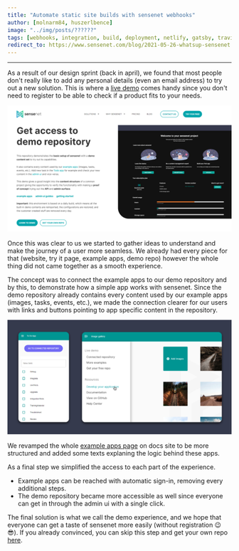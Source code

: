 ```yaml
---
title: "Automate static site builds with sensenet webhooks"
author: [molnarm84, huszerlbence]
image: "../img/posts/??????"
tags: [webhooks, integration, build, deployment, netlify, gatsby, travis ci]
redirect_to: https://www.sensenet.com/blog/2021-05-26-whatsup-sensenet
---
```




---

As a result of our design sprint (back in april), we found that most people don't really like to add any personal details (even an email address) to try out a new solution. This is where a [live demo](https://www.sensenet.com/tryit) comes handy since you don't need to register to be able to check if a product fits to your needs.

<p align="center">
<img src="/img/posts/tryit_page.png" alt="try it page">
</p>

Once this was clear to us we started to gather ideas to understand and make the journey of a user more seamless. We already had every piece for that (website, try it page, example apps, demo repo) however the whole thing did not came together as a smooth experience.

The concept was to connect the example apps to our demo repository and by this, to demonstrate how a simple app works with sensenet.
Since the demo repository already contains every content used by our example apps (images, tasks, events, etc.), we made the connection clearer for our users with links and buttons pointing to app specific content in the repository.

<p align="center">
<img src="/img/posts/linksNbuttons_exampleapp.png" alt="example app link and button">
</p>

We revamped the whole [example apps page](https://docs.sensenet.com/example-apps) on docs site to be more structured and added some texts explaning the logic behind these apps.

As a final step we simplified the access to each part of the experience.
- Example apps can be reached with automatic sign-in, removing every additional steps.
- The demo repository became more accessible as well since everyone can get in through the admin ui with a single click.


The final solution is what we call the demo experience, and we hope that everyone can get a taste of sensenet more easily (without registration 😉😎).
If you already convinced, you can skip this step and get your own repo [here](https://profile.sensenet.com/?redirectToLogin).

